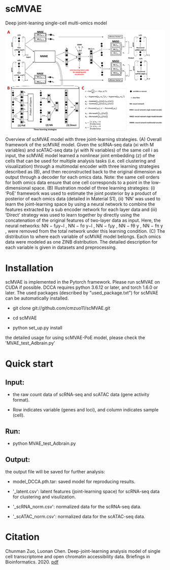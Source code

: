 # scMVAE
Deep joint-leaning single-cell multi-omics model

![image](https://github.com/cmzuo11/scMVAE/blob/master/scMVAE/Figure%201.png)

Overview of scMVAE model with three joint-learning strategies. (A) Overall framework of the scMVAE model. Given the scRNA-seq data (xi with M variables) and scATAC-seq data (yi with N variables) of the same cell i as input, the scMVAE model learned a nonlinear joint embedding (z) of the cells that can be used for multiple analysis tasks (i.e. cell clustering and visualization) through a multimodal encoder with three learning strategies described as (B), and then reconstructed back to the original dimension as output through a decoder for each omics data. Note: the same cell orders for both omics data ensure that one cell corresponds to a point in the low-dimensional space. (B) Illustration model of three learning strategies: (i) ‘PoE’ framework was used to estimate the joint posterior by a product of posterior of each omics data (detailed in Material S1), (ii) ‘NN’ was used to learn the joint-learning space by using a neural network to combine the features extracted by a sub encoder network for each layer data and (iii) ‘Direct’ strategy was used to learn together by directly using the concatenation of the original features of two-layer data as input. Here, the neural networks: NN − fμy−l , NN − fσ y−l , NN − fμy , NN − fθ y , NN − fπ y , were removed from the total network under this learning condition. (C) The distribution to where each variable of scMVAE model belongs. Each omics data were modeled as one ZINB distribution. The detailed description for each variable is given in datasets and preprocessing.

# Installation

scMVAE is implemented in the Pytorch framework. Please run scMVAE on CUDA if possible. DCCA requires python 3.6.12 or later, and torch 1.6.0 or later. The used packages (described by "used_package.txt") for scMVAE can be automatically installed.

* git clone git://github.com/cmzuo11/scMVAE.git

* cd scMVAE

* python set_up.py install

the detailed usage for using scMVAE-PoE model, please check the 'MVAE_test_Adbrain.py'

# Quick start

## Input: 

* the raw count data of scRNA-seq and scATAC data (gene activity format). 

* Row indicates variable (genes and loci), and column indicates sample (cell).

## Run: 

* python MVAE_test_Adbrain.py

## Output:

the output file will be saved for further analysis:

* model_DCCA.pth.tar: saved model for reproducing results.

* '_latent.csv': latent features (joint-learning space) for scRNA-seq data for clustering and visulization.

* '_scRNA_norm.csv': normalized data for the scRNA-seq data.

* '_scATAC_norm.csv': normalized data for the scATAC-seq data.


# Citation

Chunman Zuo, Luonan Chen. Deep-joint-learning analysis model of single cell transcriptome and open chromatin accessibility data. Briefings in Bioinformatics. 2020.  [pdf](https://academic.oup.com/bib/advance-article/doi/10.1093/bib/bbaa287/5985290)
